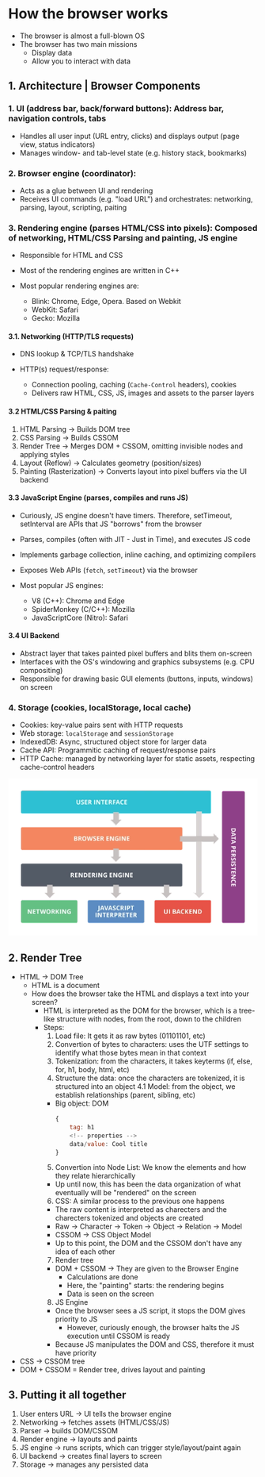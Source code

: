 # How the browser works

- The browser is almost a full-blown OS
- The browser has two main missions
  - Display data
  - Allow you to interact with data

## 1. Architecture | Browser Components

### 1. UI (address bar, back/forward buttons): Address bar, navigation controls, tabs

- Handles all user input (URL entry, clicks) and displays output (page view, status indicators)
- Manages window- and tab-level state (e.g. history stack, bookmarks)

### 2. Browser engine (coordinator):

- Acts as a glue between UI and rendering
- Receives UI commands (e.g. "load URL") and orchestrates: networking, parsing, layout, scripting, paiting

### 3. Rendering engine (parses HTML/CSS into pixels): Composed of networking, HTML/CSS Parsing and painting, JS engine

- Responsible for HTML and CSS
- Most of the rendering engines are written in C++
- Most popular rendering engines are:

  - Blink: Chrome, Edge, Opera. Based on Webkit
  - WebKit: Safari
  - Gecko: Mozilla

#### 3.1. Networking (HTTP/TLS requests)

- DNS lookup & TCP/TLS handshake
- HTTP(s) request/response:

  - Connection pooling, caching (`Cache-Control` headers), cookies
  - Delivers raw HTML, CSS, JS, images and assets to the parser layers

#### 3.2 HTML/CSS Parsing & paiting

1. HTML Parsing -> Builds DOM tree
2. CSS Parsing -> Builds CSSOM
3. Render Tree -> Merges DOM + CSSOM, omitting invisible nodes and applying styles
4. Layout (Reflow) -> Calculates geometry (position/sizes)
5. Painting (Rasterization) -> Converts layout into pixel buffers via the UI backend

#### 3.3 JavaScript Engine (parses, compiles and runs JS)

- Curiously, JS engine doesn't have timers. Therefore, setTimeout, setInterval are APIs that JS "borrows" from the browser
- Parses, compiles (often with JIT - Just in Time), and executes JS code
- Implements garbage collection, inline caching, and optimizing compilers
- Exposes Web APIs (`fetch`, `setTimeout`) via the browser
- Most popular JS engines:

  - V8 (C++): Chrome and Edge
  - SpiderMonkey (C/C++): Mozilla
  - JavaScriptCore (Nitro): Safari

#### 3.4 UI Backend

- Abstract layer that takes painted pixel buffers and blits them on-screen
- Interfaces with the OS's windowing and graphics subsystems (e.g. CPU compositing)
- Responsible for drawing basic GUI elements (buttons, inputs, windows) on screen

### 4. Storage (cookies, localStorage, local cache)

- Cookies: key-value pairs sent with HTTP requests
- Web storage: `localStorage` and `sessionStorage`
- IndexedDB: Async, structured object store for larger data
- Cache API: Programmitic caching of request/response pairs
- HTTP Cache: managed by networking layer for static assets, respecting cache-control headers

![alt text](image-2.png)

## 2. Render Tree

- HTML -> DOM Tree
  - HTML is a document
  - How does the browser take the HTML and displays a text into your screen?
    - HTML is interpreted as the DOM for the browser, which is a tree-like structure with nodes, from the root, down to the children
    - Steps:
      1. Load file: It gets it as raw bytes (01101101, etc)
      2. Convertion of bytes to characters: uses the UTF settings to identify what those bytes mean in that context
      3. Tokenization: from the characters, it takes keyterms (if, else, for, h1, body, html, etc)
      4. Structure the data: once the characters are tokenized, it is structured into an object
         4.1 Model: from the object, we establish relationships (parent, sibling, etc)
      - Big object: DOM
        ```js
        {
            tag: h1
            <!-- properties -->
            data/value: Cool title
        }
        ```
      5. Convertion into Node List: We know the elements and how they relate hierarchically
      - Up until now, this has been the data organization of what eventually will be "rendered" on the screen
      6. CSS: A similar process to the previous one happens
      - The raw content is interpreted as charecters and the charecters tokenized and objects are created
      - Raw -> Character -> Token -> Object -> Relation -> Model
      - CSSOM -> CSS Object Model
      - Up to this point, the DOM and the CSSOM don't have any idea of each other
      7. Render tree
      - DOM + CSSOM -> They are given to the Browser Engine
        - Calculations are done
        - Here, the "painting" starts: the rendering begins
        - Data is seen on the screen
      8. JS Engine
      - Once the browser sees a JS script, it stops the DOM gives priority to JS
        - However, curiously enough, the browser halts the JS execution until CSSOM is ready
      - Because JS manipulates the DOM and CSS, therefore it must have priority
- CSS -> CSSOM tree
- DOM + CSSOM = Render tree, drives layout and painting

## 3. Putting it all together

1. User enters URL -> UI tells the browser engine
2. Networking -> fetches assets (HTML/CSS/JS)
3. Parser -> builds DOM/CSSOM
4. Render engine -> layouts and paints
5. JS engine -> runs scripts, which can trigger style/layout/paint again
6. UI backend -> creates final layers to screen
7. Storage -> manages any persisted data
